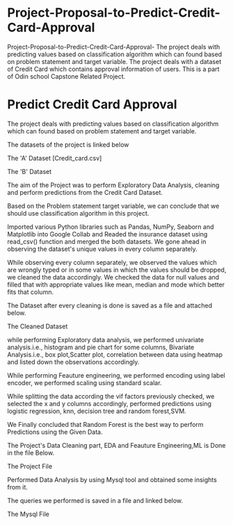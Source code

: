 # Project-Proposal-to-Predict-Credit-Card-Approval
Project-Proposal-to-Predict-Credit-Card-Approval-
The project deals with predicting values based on classification algorithm which can found based on problem statement and target variable. The project deals with a dataset of Credit Card which contains approval information of users. This is a part of Odin school Capstone Related Project.

# Predict Credit Card Approval
The project deals with predicting values based on classification algorithm which can found based on problem statement and target variable.

The datasets of the project is linked below

The 'A' Dataset [Credit_card.csv]

The 'B' Dataset

The aim of the Project was to perform Exploratory Data Analysis, cleaning and perform predictions from the Credit Card Dataset.

Based on the Problem statement target variable, we can conclude that we should use classification algorithm in this project.

Imported various Python libraries such as Pandas, NumPy, Seaborn and Matplotlib into Google Collab and Readed the insurance dataset using read_csv() function and merged the both datasets. We gone ahead in observing the dataset's unique values in every column separately.

While observing every column separately, we observed the values which are wrongly typed or in some values in which the values should be dropped, we cleaned the data accordingly. We checked the data for null values and filled that with appropriate values like mean, median and mode which better fits that column.

The Dataset after every cleaning is done is saved as a file and attached below.

The Cleaned Dataset

while performing Exploratory data analysis, we performed univariate analysis.i.e., histogram and pie chart for some columns, Bivariate Analysis.i.e., box plot,Scatter plot, correlation between data using heatmap and listed down the observations accordingly.

While performing Feauture engineering, we performed encoding using label encoder, we performed scaling using standard scalar.

While splitting the data according the vif factors previously checked, we selected the x and y columns accordingly, performed predictions using logistic regression, knn, decision tree and random forest,SVM.

We Finally concluded that Random Forest is the best way to perform Predictions using the Given Data.

The Project's Data Cleaning part, EDA and Feauture Engineering,ML is Done in the file Below.

The Project File

Performed Data Analysis by using Mysql tool and obtained some insights from it.

The queries we performed is saved in a file and linked below.

The Mysql File
